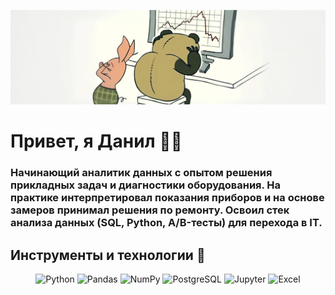 <p align="center">
  <img src="https://github.com/notvarprod/notvarprod/raw/main/1.PNG" />
</p>

# Привет, я Данил 👋🏻


### Начинающий аналитик данных с опытом решения прикладных задач и диагностики оборудования. На практике интерпретировал показания приборов и на основе замеров принимал решения по ремонту. Освоил стек анализа данных (SQL, Python, A/B-тесты) для перехода в IT.

## Инструменты и технологии 🔧

<div align="center">

![Python](https://img.shields.io/badge/Python-0b0038?style=for-the-badge&logo=python&logoColor=3776AB)
![Pandas](https://img.shields.io/badge/Pandas-0b0038?style=for-the-badge&logo=pandas&logoColor=150458)
![NumPy](https://img.shields.io/badge/NumPy-0b0038?style=for-the-badge&logo=numpy&logoColor=013243)
![PostgreSQL](https://img.shields.io/badge/PostgreSQL-0b0038?style=for-the-badge&logo=postgresql&logoColor=336791)
![Jupyter](https://img.shields.io/badge/Jupyter-0b0038?style=for-the-badge&logo=jupyter&logoColor=F37626)
![Excel](https://img.shields.io/badge/Excel-0b0038?style=for-the-badge&logo=microsoftexcel&logoColor=217346)

</div>
